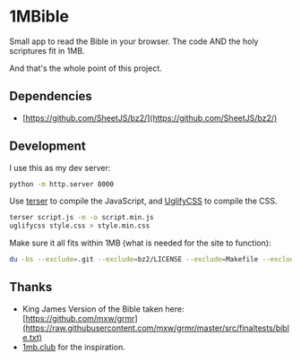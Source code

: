 # 1MBible

Small app to read the Bible in your browser. The code AND the holy scriptures fit in 1MB. 

And that's the whole point of this project.



## Dependencies

- [https://github.com/SheetJS/bz2/](https://github.com/SheetJS/bz2/)

## Development

I use this as my dev server:

```bash
python -m http.server 8000
```

Use [terser](https://github.com/terser/terser) to compile the JavaScript, and [UglifyCSS](https://www.npmjs.com/package/uglifycss) to compile the CSS.

```bash
terser script.js -m -o script.min.js
uglifycss style.css > style.min.css
```

Make sure it all fits within 1MB (what is needed for the site to function):

```bash
du -bs --exclude=.git --exclude=bz2/LICENSE --exclude=Makefile --exclude=bible.txt --exclude=script.js --exclude=README.md --exclude=style.css
```

## Thanks

- King James Version of the Bible taken here: [https://github.com/mxw/grmr](https://raw.githubusercontent.com/mxw/grmr/master/src/finaltests/bible.txt)
- [1mb.club](https://1mb.club/) for the inspiration.